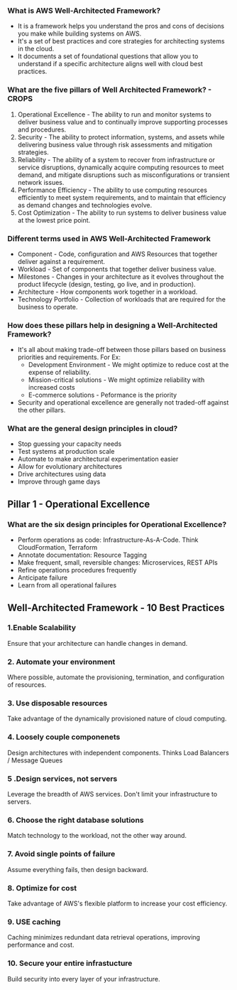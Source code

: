 ### What is AWS Well-Architected Framework?
* It is a framework helps you understand the pros and cons of decisions you make while building systems on AWS.
* It's a set of best practices and core strategies for architecting systems in the cloud.
* It documents a set of foundational questions that allow you to understand if a specific architecture aligns well with cloud best
practices.

### What are the five pillars of Well Architected Framework? - CROPS
1. Operational Excellence - The ability to run and monitor systems to deliver business value and to continually improve supporting
processes and procedures.
2. Security - The ability to protect information, systems, and assets while delivering business value through risk assessments and mitigation strategies.
3. Reliability - The ability of a system to recover from infrastructure or service disruptions, dynamically acquire computing resources to meet demand, and mitigate disruptions
such as misconfigurations or transient network issues.
4. Performance Efficiency - The ability to use computing resources efficiently to meet system requirements, and to maintain that
efficiency as demand changes and technologies evolve.
5. Cost Optimization - The ability to run systems to deliver business value at the lowest price point.

### Different terms used in AWS Well-Architected Framework
* Component - Code, configuration and AWS Resources that together deliver against a requirement.
* Workload - Set of components that together deliver business value. 
* Milestones - Changes in your architecture as it evolves throughout the product lifecycle (design, testing, go live, and in production).
* Architecture - How components work together in a workload.
* Technology Portfolio - Collection of workloads that are required for the business to operate.

### How does these pillars help in designing a Well-Architected Framework?
* It's all about making trade-off between those pillars based on business priorities and requirements. For Ex:
  * Development Environment - We might optimize to reduce cost at the expense of reliability.
  * Mission-critical solutions - We might optimize reliability with increased costs
  * E-commerce solutions - Peformance is the priority
* Security and operational excellence are generally not traded-off against the other pillars.

### What are the general design principles in cloud?
* Stop guessing your capacity needs
* Test systems at production scale
* Automate to make architectural experimentation easier
* Allow for evolutionary architectures
* Drive architectures using data
* Improve through game days

## Pillar 1 - Operational Excellence
### What are the six design principles for Operational Excellence?
* Perform operations as code: Infrastructure-As-A-Code. Think CloudFormation, Terraform
* Annotate documentation: Resource Tagging
* Make frequent, small, reversible changes: Microservices, REST APIs
* Refine operations procedures frequently
* Anticipate failure
* Learn from all operational failures

## Well-Architected Framework - 10 Best Practices
### 1.Enable Scalability
Ensure that your architecture can handle changes in demand.

### 2. Automate your environment
Where possible, automate the provisioning, termination, and configuration of resources.

### 3. Use disposable resources
Take advantage of the dynamically provisioned nature of cloud computing.

### 4. Loosely couple componenets
Design architectures with independent components. Thinks Load Balancers / Message Queues

### 5 .Design services, not servers
Leverage the breadth of AWS services. Don't limit your infrastructure to servers.

### 6. Choose the right database solutions
Match technology to the workload, not the other way around.

### 7. Avoid single points of failure
Assume everything fails, then design backward.

### 8. Optimize for cost
Take advantage of AWS's flexible platform to increase your cost efficiency.

### 9. USE caching
Caching minimizes redundant data retrieval operations, improving performance and cost.

### 10. Secure your entire infrastucture
Build security into every layer of your infrastructure.




